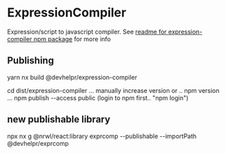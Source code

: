 # ExpressionCompiler

Expression/script to javascript compiler.
See [readme for expression-compiler npm package](expression-compiler/README.md) for more info

## Publishing

yarn nx build @devhelpr/expression-compiler


cd dist/expression-compiler
... manually increase version or .. npm version ...
npm publish --access public
(login to npm first.. "npm login")


## new publishable library

 npx nx g @nrwl/react:library exprcomp --publishable --importPath @devhelpr/exprcomp